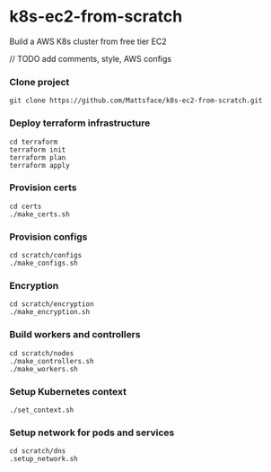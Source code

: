 # k8s-ec2-from-scratch
Build a AWS K8s cluster from free tier EC2

// TODO add comments, style, AWS configs



### Clone project
```
git clone https://github.com/Mattsface/k8s-ec2-from-scratch.git
```

### Deploy terraform infrastructure
```
cd terraform
terraform init
terraform plan
terraform apply
```

### Provision certs
```
cd certs
./make_certs.sh
```

### Provision configs
```
cd scratch/configs
./make_configs.sh
```

### Encryption 
```
cd scratch/encryption
./make_encryption.sh
```

### Build workers and controllers
```
cd scratch/nodes
./make_controllers.sh
./make_workers.sh
```

### Setup Kubernetes context
```
./set_context.sh
```

### Setup network for pods and services
```
cd scratch/dns
.setup_network.sh
```

